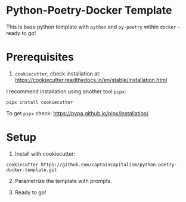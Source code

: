 # Python-Poetry-Docker Template
This is base python template with `python` and `py-poetry` within `docker` - ready to go!

# Prerequisites
1. `cookiecutter`, check installation at: https://cookiecutter.readthedocs.io/en/stable/installation.html

I recommend installation using another tool `pipx`:
```
pipx install cookiecutter
```
To get `pipx` check: https://pypa.github.io/pipx/installation/

# Setup

1. Install with cookiecutter:
```
cookiecutter https://github.com/captainCapitalism/python-poetry-docker-template.git
```
2. Parametrize the template with prompts.

3. Ready to go!